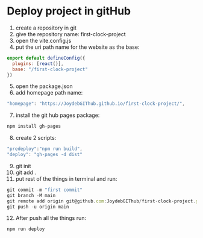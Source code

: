 # Deploy project in gitHub

1. create a repository in git
2. give the repository name: first-clock-project
3. open the vite.config.js
4. put the uri path name for the website as the base:
```js
export default defineConfig({
  plugins: [react()],
  base: "/first-clock-project"
})
```
5. open the package.json
6. add homepage path name:
```js
"homepage": "https://JoydebGIThub.github.io/first-clock-project/",
```
7. install the git hub pages package:
```js
npm install gh-pages
```
8. create 2 scripts:
```js
"predeploy":"npm run build",
"deploy": "gh-pages -d dist"
```
9. git init
10. git add .
11. put rest of the things in terminal and run:
```js
git commit -m "first commit"
git branch -M main
git remote add origin git@github.com:JoydebGIThub/first-clock-project.git
git push -u origin main
```
12. After push all the things run:
```js
npm run deploy
```